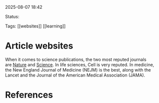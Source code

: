 
2025-08-07 18:42

Status:

Tags: [[websites]] [[learning]] 




# Article websites
When it comes to science publications, the two most reputed journals are [Nature](https://www.reddit.com/search/?q=Nature+journal&cId=3aad8135-086e-4689-b5d1-a9ccc4149f8e&iId=0c68cd26-dbd6-45cc-9f26-1dd73f87d742) and [Science](https://www.reddit.com/search/?q=Science+journal&cId=48057530-b0dc-449f-b163-01467e900b25&iId=bd50fc49-24cc-4b2b-af83-e574287bf86b). In life sciences, Cell is very reputed. In medicine, the New England Journal of Medicine (NEJM) is the best, along with the Lancet and the Journal of the American Medical Association (JAMA).






# References